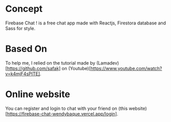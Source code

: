 # Concept

Firebase Chat ! is a free chat app made with Reactjs,  Firestora database and Sass for style.

# Based On
To help me, I relied on the tutorial made by (Lamadev)[https://github.com/safak] on (Youtube)[https://www.youtube.com/watch?v=k4mjF4sPITE].


# Online website

You can register and login to chat with your friend on (this website)[https://firebase-chat-wendybaque.vercel.app/login].
